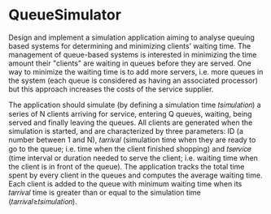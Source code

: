 # QueueSimulator
Design and implement a simulation application aiming to analyse queuing based systems for determining and minimizing clients’ waiting time.
The management of queue-based systems is interested in minimizing the time amount their "clients" are waiting in queues before they are served. One way to minimize the waiting time is to add more servers, i.e. more queues in the system (each queue is considered as having an associated processor) but this approach increases the costs of the service supplier.

The application should simulate (by defining a simulation time 𝑡𝑠𝑖𝑚𝑢𝑙𝑎𝑡𝑖𝑜𝑛) a series of N clients arriving for service, entering Q queues, waiting, being served and finally leaving the queues. All clients are generated when the simulation is started, and are characterized by three parameters: ID (a number between 1 and N), 𝑡𝑎𝑟𝑟𝑖𝑣𝑎𝑙 (simulation time when they are ready to go to the queue; i.e. time when the client finished shopping) and 𝑡𝑠𝑒𝑟𝑣𝑖𝑐𝑒 (time interval or duration needed to serve the client; i.e. waiting time when the client is in front of the queue). The application tracks the total time spent by every client in the queues and computes the average waiting time. Each client is added to the queue with minimum waiting time when its 𝑡𝑎𝑟𝑟𝑖𝑣𝑎𝑙 time is greater than or equal to the simulation time (𝑡𝑎𝑟𝑟𝑖𝑣𝑎𝑙≥𝑡𝑠𝑖𝑚𝑢𝑙𝑎𝑡𝑖𝑜𝑛).
